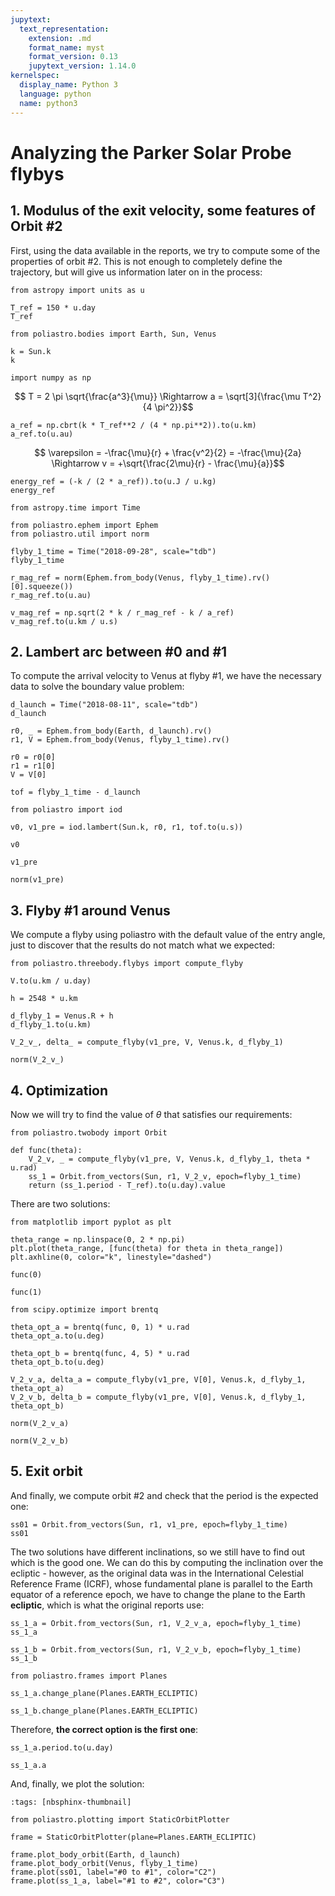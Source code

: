 ```yaml
---
jupytext:
  text_representation:
    extension: .md
    format_name: myst
    format_version: 0.13
    jupytext_version: 1.14.0
kernelspec:
  display_name: Python 3
  language: python
  name: python3
---
```


# Analyzing the Parker Solar Probe flybys

## 1. Modulus of the exit velocity, some features of Orbit #2

First, using the data available in the reports, we try to compute some of the properties of orbit #2. This is not enough to completely define the trajectory, but will give us information later on in the process:

```{code-cell}
from astropy import units as u
```

```{code-cell}
T_ref = 150 * u.day
T_ref
```

```{code-cell}
from poliastro.bodies import Earth, Sun, Venus
```

```{code-cell}
k = Sun.k
k
```

```{code-cell}
import numpy as np
```

$$ T = 2 \pi \sqrt{\frac{a^3}{\mu}} \Rightarrow a = \sqrt[3]{\frac{\mu T^2}{4 \pi^2}}$$

```{code-cell}
a_ref = np.cbrt(k * T_ref**2 / (4 * np.pi**2)).to(u.km)
a_ref.to(u.au)
```

$$ \varepsilon = -\frac{\mu}{r} + \frac{v^2}{2} = -\frac{\mu}{2a} \Rightarrow v = +\sqrt{\frac{2\mu}{r} - \frac{\mu}{a}}$$

```{code-cell}
energy_ref = (-k / (2 * a_ref)).to(u.J / u.kg)
energy_ref
```

```{code-cell}
from astropy.time import Time

from poliastro.ephem import Ephem
from poliastro.util import norm
```

```{code-cell}
flyby_1_time = Time("2018-09-28", scale="tdb")
flyby_1_time
```

```{code-cell}
r_mag_ref = norm(Ephem.from_body(Venus, flyby_1_time).rv()[0].squeeze())
r_mag_ref.to(u.au)
```

```{code-cell}
v_mag_ref = np.sqrt(2 * k / r_mag_ref - k / a_ref)
v_mag_ref.to(u.km / u.s)
```

## 2. Lambert arc between #0 and #1

To compute the arrival velocity to Venus at flyby #1, we have the necessary data to solve the boundary value problem:

```{code-cell}
d_launch = Time("2018-08-11", scale="tdb")
d_launch
```

```{code-cell}
r0, _ = Ephem.from_body(Earth, d_launch).rv()
r1, V = Ephem.from_body(Venus, flyby_1_time).rv()
```

```{code-cell}
r0 = r0[0]
r1 = r1[0]
V = V[0]
```

```{code-cell}
tof = flyby_1_time - d_launch
```

```{code-cell}
from poliastro import iod
```

```{code-cell}
v0, v1_pre = iod.lambert(Sun.k, r0, r1, tof.to(u.s))
```

```{code-cell}
v0
```

```{code-cell}
v1_pre
```

```{code-cell}
norm(v1_pre)
```

## 3. Flyby #1 around Venus

We compute a flyby using poliastro with the default value of the entry angle, just to discover that the results do not match what we expected:

```{code-cell}
from poliastro.threebody.flybys import compute_flyby
```

```{code-cell}
V.to(u.km / u.day)
```

```{code-cell}
h = 2548 * u.km
```

```{code-cell}
d_flyby_1 = Venus.R + h
d_flyby_1.to(u.km)
```

```{code-cell}
V_2_v_, delta_ = compute_flyby(v1_pre, V, Venus.k, d_flyby_1)
```

```{code-cell}
norm(V_2_v_)
```

## 4. Optimization

Now we will try to find the value of $\theta$ that satisfies our requirements:

```{code-cell}
from poliastro.twobody import Orbit
```

```{code-cell}
def func(theta):
    V_2_v, _ = compute_flyby(v1_pre, V, Venus.k, d_flyby_1, theta * u.rad)
    ss_1 = Orbit.from_vectors(Sun, r1, V_2_v, epoch=flyby_1_time)
    return (ss_1.period - T_ref).to(u.day).value
```

There are two solutions:

```{code-cell}
from matplotlib import pyplot as plt
```

```{code-cell}
theta_range = np.linspace(0, 2 * np.pi)
plt.plot(theta_range, [func(theta) for theta in theta_range])
plt.axhline(0, color="k", linestyle="dashed")
```

```{code-cell}
func(0)
```

```{code-cell}
func(1)
```

```{code-cell}
from scipy.optimize import brentq
```

```{code-cell}
theta_opt_a = brentq(func, 0, 1) * u.rad
theta_opt_a.to(u.deg)
```

```{code-cell}
theta_opt_b = brentq(func, 4, 5) * u.rad
theta_opt_b.to(u.deg)
```

```{code-cell}
V_2_v_a, delta_a = compute_flyby(v1_pre, V[0], Venus.k, d_flyby_1, theta_opt_a)
V_2_v_b, delta_b = compute_flyby(v1_pre, V[0], Venus.k, d_flyby_1, theta_opt_b)
```

```{code-cell}
norm(V_2_v_a)
```

```{code-cell}
norm(V_2_v_b)
```

## 5. Exit orbit

And finally, we compute orbit #2 and check that the period is the expected one:

```{code-cell}
ss01 = Orbit.from_vectors(Sun, r1, v1_pre, epoch=flyby_1_time)
ss01
```

The two solutions have different inclinations, so we still have to find out which is the good one. We can do this by computing the inclination over the ecliptic - however, as the original data was in the International Celestial Reference Frame (ICRF), whose fundamental plane is parallel to the Earth equator of a reference epoch, we have to change the plane to the Earth **ecliptic**, which is what the original reports use:

```{code-cell}
ss_1_a = Orbit.from_vectors(Sun, r1, V_2_v_a, epoch=flyby_1_time)
ss_1_a
```

```{code-cell}
ss_1_b = Orbit.from_vectors(Sun, r1, V_2_v_b, epoch=flyby_1_time)
ss_1_b
```

```{code-cell}
from poliastro.frames import Planes
```

```{code-cell}
ss_1_a.change_plane(Planes.EARTH_ECLIPTIC)
```

```{code-cell}
ss_1_b.change_plane(Planes.EARTH_ECLIPTIC)
```

Therefore, **the correct option is the first one**:

```{code-cell}
ss_1_a.period.to(u.day)
```

```{code-cell}
ss_1_a.a
```

And, finally, we plot the solution:

```{code-cell}
:tags: [nbsphinx-thumbnail]

from poliastro.plotting import StaticOrbitPlotter

frame = StaticOrbitPlotter(plane=Planes.EARTH_ECLIPTIC)

frame.plot_body_orbit(Earth, d_launch)
frame.plot_body_orbit(Venus, flyby_1_time)
frame.plot(ss01, label="#0 to #1", color="C2")
frame.plot(ss_1_a, label="#1 to #2", color="C3")
```
